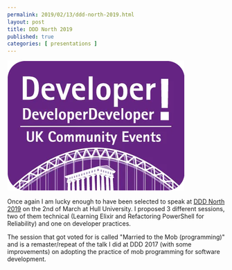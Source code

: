 ```yaml
---
permalink: 2019/02/13/ddd-north-2019.html
layout: post
title: DDD North 2019
published: true
categories: [ presentations ]
---
```


<img src="/img/posts/ddd-north-2019/DDDNorth.webp" alt="ddd logo" />

Once again I am lucky enough to have been selected to speak at <a href="http://dddnorth.co.uk/">DDD North 2019</a> on the 2nd of March
 at Hull University. I proposed 3 different sessions, two of them technical (Learning Elixir and Refactoring PowerShell for 
 Reliability) and one on developer practices. 
 
The session that got voted for is called "Married to the Mob (programming)" and is a remaster/repeat of the talk I did at 
DDD 2017 (with some improvements) on adopting the practice of mob programming for software development.
